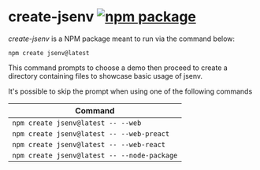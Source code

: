 # create-jsenv [![npm package](https://img.shields.io/npm/v/create-jsenv.svg?logo=npm&label=package)](https://www.npmjs.com/package/create-jsenv)

_create-jsenv_ is a NPM package meant to run via the command below:

```console
npm create jsenv@latest
```

This command prompts to choose a demo then proceed to create a directory containing files to showcase basic usage of jsenv.

It's possible to skip the prompt when using one of the following commands

| Command                                     |
| ------------------------------------------- |
| `npm create jsenv@latest -- --web`          |
| `npm create jsenv@latest -- --web-preact`   |
| `npm create jsenv@latest -- --web-react`    |
| `npm create jsenv@latest -- --node-package` |
